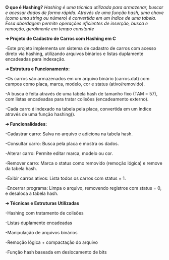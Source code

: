 ****O que é Hashing?****
*Hashing é uma técnica utilizada para armazenar, buscar e acessar dados de forma rápida. Através de uma função hash, uma chave (como uma string ou número) é convertida em um índice de uma tabela. Essa abordagem permite operações eficientes de inserção, busca e remoção, geralmente em tempo constante*



**➜ Projeto de Cadastro de Carros com Hashing em C**

  -Este projeto implementa um sistema de cadastro de carros com acesso direto via hashing, utilizando arquivos binários e listas duplamente encadeadas para indexação.



**➜ Estrutura e Funcionamento:**

  -Os carros são armazenados em um arquivo binário (carros.dat) com campos como placa, marca, modelo, cor e status (ativo/removido).

  -A busca é feita através de uma tabela hash de tamanho fixo (TAM = 57), com listas encadeadas para tratar colisões (encadeamento externo).

  -Cada carro é indexado na tabela pela placa, convertida em um índice através de uma função hashing().




**➜ Funcionalidades:**

  -Cadastrar carro: Salva no arquivo e adiciona na tabela hash.

  -Consultar carro: Busca pela placa e mostra os dados.

  -Alterar carro: Permite editar marca, modelo ou cor.

  -Remover carro: Marca o status como removido (remoção lógica) e remove da tabela hash.

  -Exibir carros ativos: Lista todos os carros com status = 1.

  -Encerrar programa: Limpa o arquivo, removendo registros com status = 0, e desaloca a tabela hash.




**➜ Técnicas e Estruturas Utilizadas**

  -Hashing com tratamento de colisões

  -Listas duplamente encadeadas

  -Manipulação de arquivos binários

  -Remoção lógica + compactação do arquivo

  -Função hash baseada em deslocamento de bits
